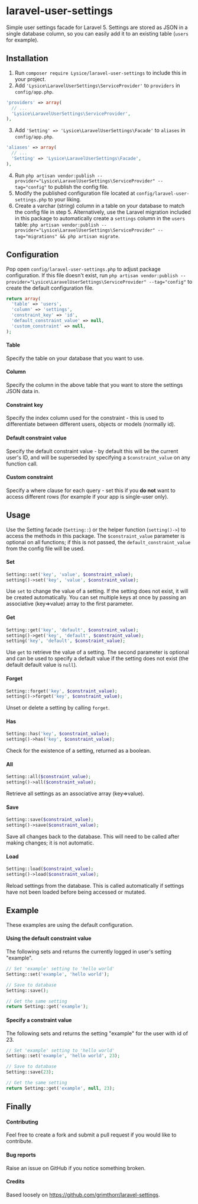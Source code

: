 # laravel-user-settings
Simple user settings facade for Laravel 5. Settings are stored as JSON in a single database column, so you can easily add it to an existing table (`users` for example).



## Installation
1. Run `composer require Lysice/laravel-user-settings` to include this in your project.
2. Add `'Lysice\LaravelUserSettings\ServiceProvider'` to `providers` in `config/app.php`.

  ```php
  'providers' => array(
    // ...
    'Lysice\LaravelUserSettings\ServiceProvider',
  ),
  ```

3. Add `'Setting' => 'Lysice\LaravelUserSettings\Facade'` to `aliases` in `config/app.php`.

  ```php
  'aliases' => array(
    // ...
    'Setting' => 'Lysice\LaravelUserSettings\Facade',
  ),
  ```

4. Run `php artisan vendor:publish --provider="Lysice\LaravelUserSettings\ServiceProvider" --tag="config"` to publish the config file.
5. Modify the published configuration file located at `config/laravel-user-settings.php` to your liking.
6. Create a varchar (string) column in a table on your database to match the config file in step 5. Alternatively, use the Laravel migration included in this package to automatically create a `settings` column in the `users` table: `php artisan vendor:publish --provider="Lysice\LaravelUserSettings\ServiceProvider" --tag="migrations" && php artisan migrate`.


## Configuration
Pop open `config/laravel-user-settings.php` to adjust package configuration. If this file doesn't exist, run `php artisan vendor:publish --provider="Lysice\LaravelUserSettings\ServiceProvider" --tag="config"` to create the default configuration file.

```php
return array(
  'table' => 'users',
  'column' => 'settings',
  'constraint_key' => 'id',
  'default_constraint_value' => null,
  'custom_constraint' => null,
);
```

#### Table
Specify the table on your database that you want to use.

#### Column
Specify the column in the above table that you want to store the settings JSON data in.

#### Constraint key
Specify the index column used for the constraint - this is used to differentiate between different users, objects or models (normally id).

#### Default constraint value
Specify the default constraint value - by default this will be the current user's ID, and will be superseded by specifying a `$constraint_value` on any function call.

#### Custom constraint
Specify a where clause for each query - set this if you **do not** want to access different rows (for example if your app is single-user only).


## Usage
Use the Setting facade (`Setting::`) or the helper function (`setting()->`) to access the methods in this package. The `$constraint_value` parameter is optional on all functions; if this is not passed, the `default_constraint_value` from the config file will be used.

#### Set
```php
Setting::set('key', 'value', $constraint_value);
setting()->set('key', 'value', $constraint_value);
```
Use `set` to change the value of a setting. If the setting does not exist, it will be created automatically. You can set multiple keys at once by passing an associative (key=>value) array to the first parameter.

#### Get
```php
Setting::get('key', 'default', $constraint_value);
setting()->get('key', 'default', $constraint_value);
setting('key', 'default', $constraint_value);
```
Use `get` to retrieve the value of a setting. The second parameter is optional and can be used to specify a default value if the setting does not exist (the default default value is `null`).

#### Forget
```php
Setting::forget('key', $constraint_value);
setting()->forget('key', $constraint_value);
```
Unset or delete a setting by calling `forget`.

#### Has
```php
Setting::has('key', $constraint_value);
setting()->has('key', $constraint_value);
```
Check for the existence of a setting, returned as a boolean.

#### All
```php
Setting::all($constraint_value);
setting()->all($constraint_value);
```
Retrieve all settings as an associative array (key=>value).

#### Save
```php
Setting::save($constraint_value);
setting()->save($constraint_value);
```
Save all changes back to the database. This will need to be called after making changes; it is not automatic.

#### Load
```php
Setting::load($constraint_value);
setting()->load($constraint_value);
```
Reload settings from the database. This is called automatically if settings have not been loaded before being accessed or mutated.


## Example
These examples are using the default configuration.

#### Using the default constraint value
The following sets and returns the currently logged in user's setting "example".
```php
// Set 'example' setting to 'hello world'
Setting::set('example', 'hello world');

// Save to database
Setting::save();

// Get the same setting
return Setting::get('example');
```

#### Specify a constraint value
The following sets and returns the setting "example" for the user with id of 23.
```php
// Set 'example' setting to 'hello world'
Setting::set('example', 'hello world', 23);

// Save to database
Setting::save(23);

// Get the same setting
return Setting::get('example', null, 23);
```


## Finally

#### Contributing
Feel free to create a fork and submit a pull request if you would like to contribute.

#### Bug reports
Raise an issue on GitHub if you notice something broken.

#### Credits
Based loosely on https://github.com/grimthorr/laravel-settings.

